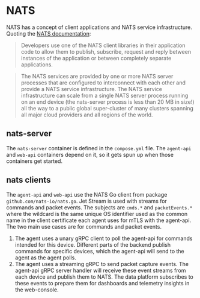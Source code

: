 # NATS

NATS has a concept of client applications and NATS service infrastructure. Quoting the [NATS documentation](https://docs.nats.io/nats-concepts/what-is-nats):

> Developers use one of the NATS client libraries in their application code to allow them to publish, subscribe, request and reply between instances of the application or between completely separate applications.

> The NATS services are provided by one or more NATS server processes that are configured to interconnect with each other and provide a NATS service infrastructure. The NATS service infrastructure can scale from a single NATS server process running on an end device (the nats-server process is less than 20 MB in size!) all the way to a public global super-cluster of many clusters spanning all major cloud providers and all regions of the world.

## nats-server

The `nats-server` container is defined in the `compose.yml` file. The `agent-api` and `web-api` containers depend on it, so it gets spun up when those containers get started.

## nats clients

The `agent-api` and `web-api` use the NATS Go client from package `github.com/nats-io/nats.go`. Jet Stream is used with streams for commands and packet events. The subjects are `cmds.*` and `packetEvents.*` where the wildcard is the same unique OS identifier used as the common name in the client certificate each agent uses for mTLS with the agent-api. The two main use cases are for commands and packet events.

1. The agent uses a unary gRPC client to poll the agent-api for commands intended for this device. Different parts of the backend publish commands for specific devices, which the agent-api will send to the agent as the agent polls.
2. The agent uses a streaming gRPC to send packet capture events. The agent-api gRPC server handler will receive these event streams from each device and publish them to NATS. The data platform subscribes to these events to prepare them for dashboards and telemetry insights in the web-console.